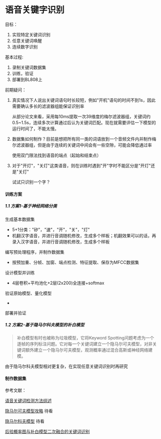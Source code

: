 # 语音关键字识别

目标：

1. 实现特定关键词识别
2. 任意关键词唤醒
3. 连续数字识别

基本过程:

1. 录制关键词数据集
2. 训练，验证
3. 部署到BL808上

前期疑问：

1. 真实情况下人说出关键词语句时长较短，例如"开机"语句的时间不到1s，因此需要确认多长的滤波器组能保证识别率

    从部分论文来看，采用每10ms提取一次39维度的梅尔滤波器组，关键词约0.5~1.5s，连续多次计算通过后认为关键词匹配。现在就需要评估一下模型的运行时间了，不能太慢。

2. 数据集如何制作？目前是想把所有同一类的词语放到一个音频文件内并制作梅尔滤波器组，但是由于连续的关键词中间会有一些空隙，可能会降低通过率

    使用双门限法找到语音的端点（起始和结束点）

3. 对于"开灯"，"关灯"这类语音，则在训练时遇到"开"字时不能区分是"开灯"还是"关灯"

    试试只识别一个字？ 

#### 训练方案

##### 1.1 方案1-基于神经网络分类

生成基本数据集

- 5+1分类："矽"，"速"，"开"，"关"，"灯"
- 机翻汉字语音，并进行音调随机修改，生成多个样板；机翻效果可以的话，再录入汉字语音，并进行音调随机修改，生成多个样板

编写预处理程序，并制作数据集

- 按预加重、分帧、加窗、端点检测、特征提取、保存为MFCC数据集

设计模型并训练

- 4层卷积+平均池化+2层(2x200)全连接+softmax

验证原始模型、量化模型

- 

部署并验证

##### 1.2 方案2-基于隐马尔科夫模型的补白模型

> 补白模型有时也被称为垃圾模型，它将Keyword Spotting问题考虑为一个逐帧的序列标注问题。它对每一个关键词建立一个隐马尔可夫模型，对非关键词额外建立一个隐马尔可夫模型，观测概率通过混合高斯或神经网络建模。

由于隐马尔科夫模型相对更复杂，在实现任意关键词识别时再研究

#### 制作数据集





参考文献：

[语音关键词检测方法综述](https://mp.weixin.qq.com/s/c-lQETCPQTztZjV4TYTsZA)

[隐马尔可夫模型攻略](https://cloud.tencent.com/developer/article/1058352?from=article.detail.1888054) 待看

[隐马尔科夫模型](https://cloud.tencent.com/developer/article/1888054?from=article.detail.1588505) 待看

[后验概率图与补白模型二次融合的关键词识别](https://www.zjujournals.com/eng/article/2020/1008-973X/202006014.shtml)
